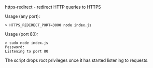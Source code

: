 https-redirect - redirect HTTP queries to HTTPS

Usage (any port):

	> HTTPS_REDIRECT_PORT=3000 node index.js

Usage (port 80):

	> sudo node index.js
	Password:
	Listening to port 80

The script drops root privileges once it has started listening to
requests.

